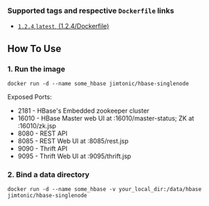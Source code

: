 ### Supported tags and respective ```Dockerfile``` links
* [```1.2.4```,```latest```, (1.2.4/Dockerfile)](https://github.com/jimtonic/hbase-singlenode-docker/blob/1.2.4/Dockerfile)

## How To Use

### 1. Run the image

```
docker run -d --name some_hbase jimtonic/hbase-singlenode
```

Exposed Ports:
* 2181  - HBase's Embedded zookeeper cluster
* 16010 - HBase Master web UI at :16010/master-status;  ZK at :16010/zk.jsp
* 8080  - REST API
* 8085  - REST Web UI at :8085/rest.jsp
* 9090  - Thrift API
* 9095  - Thrift Web UI at :9095/thrift.jsp

### 2. Bind a data directory
```
docker run -d --name some_hbase -v your_local_dir:/data/hbase jimtonic/hbase-singlenode
```

